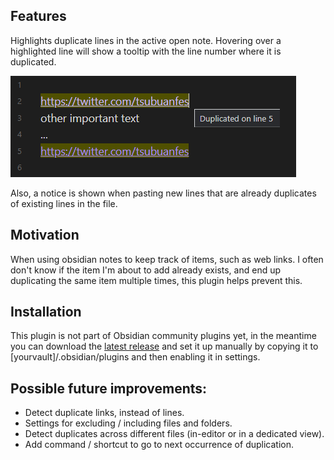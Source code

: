 ## Features

Highlights duplicate lines in the active open note. Hovering over a highlighted line will show a tooltip with the line number where it is duplicated.

![Example 1](example1.png)

Also, a notice is shown when pasting new lines that are already duplicates of existing lines in the file.

## Motivation

When using obsidian notes to keep track of items, such as web links. I often don't know if the item I'm about to add already exists, and end up duplicating the same item multiple times, this plugin helps prevent this.

## Installation

This plugin is not part of Obsidian community plugins yet, in the meantime you can download the [latest release](https://github.com/Wishmater/obsidian-plugin-duplicate-detector/releases/latest) and set it up manually by copying it to [yourvault]/.obsidian/plugins and then enabling it in settings.

## Possible future improvements:

- Detect duplicate links, instead of lines.
- Settings for excluding / including files and folders.
- Detect duplicates across different files (in-editor or in a dedicated view).
- Add command / shortcut to go to next occurrence of duplication.
